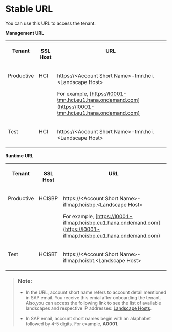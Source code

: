 <!-- loio32a5a189273b45f3a211a4e19ef03d9a -->

# Stable URL

You can use this URL to access the tenant.

**Management URL**


<table>
<tr>
<th valign="top">

Tenant

</th>
<th valign="top">

SSL Host

</th>
<th valign="top">

URL

</th>
</tr>
<tr>
<td valign="top">

Productive

</td>
<td valign="top">

HCI

</td>
<td valign="top">

https://<Account Short Name\>-tmn.hci.<Landscape Host\>

For example, [https://l0001-tmn.hci.eu1.hana.ondemand.com](https://l0001-tmn.hci.eu1.hana.ondemand.com) 

</td>
</tr>
<tr>
<td valign="top">

Test

</td>
<td valign="top">

HCI

</td>
<td valign="top">

https://<Account Short Name\>-tmn.hci.<Landscape Host\>

</td>
</tr>
</table>

**Runtime URL**


<table>
<tr>
<th valign="top">

Tenant

</th>
<th valign="top">

SSL Host

</th>
<th valign="top">

URL

</th>
</tr>
<tr>
<td valign="top">

Productive

</td>
<td valign="top">

HCISBP

</td>
<td valign="top">

https://<Account Short Name\>-iflmap.hcisbp.<Landscape Host\>

For example, [https://l0001-iflmap.hcisbp.eu1.hana.ondemand.com](https://l0001-iflmap.hcisbp.eu1.hana.ondemand.com) 

</td>
</tr>
<tr>
<td valign="top">

Test

</td>
<td valign="top">

HCISBT

</td>
<td valign="top">

https://<Account Short Name\>-iflmap.hcisbt.<Landscape Host\>

</td>
</tr>
</table>

> ### Note:  
> -   In the URL, account short name refers to account detail mentioned in SAP email. You receive this emial after onboarding the tenant. Also,you can access the following link to see the list of available landscapes and respective IP addresses: [Landscape Hosts](https://help.hana.ondemand.com/help/frameset.htm?350356d1dc314d3199dca15bd2ab9b0e.html).
> 
> -   In SAP email, account short names begin with an alaphabet followed by 4-5 digits. For example, **A0001**.

